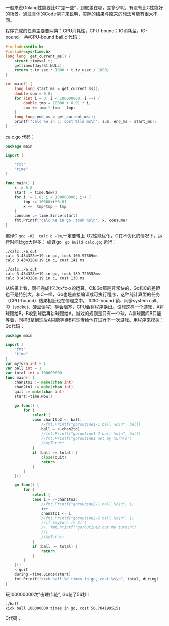 一般来说Golang性能要比C"差一些"，到底差在哪，差多少呢，有没有比C性能好的场景。通过具体的Code例子来说明，实际的结果与原来的想法可能有很大不同。

程序完成的任务主要要两类：CPU消耗性，CPU-bound；IO消耗型，IO-bound。
##CPU-bound
ball.c 代码：
```C
#include<stdio.h>
#include<sys/time.h>
long long  get_current_ms() {
    struct timeval t;
    gettimeofday(&t,NULL);
    return t.tv_sec * 1000 + t.tv_usec / 1000;
}

int main() {
    long long start_ms = get_current_ms(); 
    double sum = 0.0;
    for (int i = 0; i < 100000000; i ++) {
        double tmp = 10000 + 0.01 * i;
        sum += tmp * tmp - tmp;
    }
    long long end_ms = get_current_ms();
    printf("calc %e in c, cost %lld ms\n", sum, end_ms - start_ms);
}
```
calc.go 代码：
```go
package main

import (

	"fmt"
	"time"
)

func main() {
	x := 0.0
	start := time.Now()
	for i := 1.0; i < 100000000; i++ {
		tmp := 10000+i*0.01
		x +=  tmp*tmp - tmp
	}
	consume := time.Since(start)
	fmt.Printf("calc %e in go, took %s\n", x, consume)
}
```
编译C `gcc -O2  calc.c -lm`,一定要带上-O2性能优化，C在不优化的情况下，运行时间比go大得多；
编译go ` go build calc.go`;
运行：
```
./calc;./a.out
calc 3.434328e+19 in go, took 160.97609ms
calc 3.434328e+19 in c, cost 141 ms

./calc;./a.out
calc 3.434328e+19 in go, took 189.720358ms
calc 3.434328e+19 in c, cost 130 ms
```
从结果上看，同样完成1亿次x*x-x的运算，C和Go都是非常快的，Go和C的差距也不是特别大。和C一样，Go也是直接编译成可执行程序，这种纯计算型的任务（CPU-bound）结果相近也在情理之中。
##IO-bound
锁、同步system call、IO（socket、硬盘读写）等会阻塞，CPU会将程序换出。设想这样一个游戏，A将球踢给B，B收到球后再讲球踢给A，游戏的规则是只有一个球，A拿球期间B只能等着，同样B拿到球后A只能等待B将球传给他在进行下一次游戏。用程序来模拟：
Go代码：
```go
package main

import (
	"fmt"
	"time"
)
var myTurn int = 1
var ball int = 1
var total int = 100000000
func main() {
	chan1to2 := make(chan int)
	chan2to1 := make(chan int)
	quit := make(chan int)
	start:=time.Now()

	go func() {
		for {
			select {
			case chan1to2 <- ball:
				//fmt.Printf("goroutine1-1 ball %d\n", ball)
				ball = <-chan2to1
				//fmt.Printf("goroutine1-2 ball %d\n", ball)
				//fmt.Printf("goroutine1 not my turn\n")
				//myTurn++
			}
			if (ball >= total) {
				close(quit)
				return
			}
		}
	}()

	go func() {
		for {
			select {
			case i:= <-chan1to2:
				//fmt.Printf("goroutine2-1 ball %d\n", i)
				i++
				chan2to1 <- i
				//fmt.Printf("goroutine2-2 ball %d\n", i)
				//if (myTurn != 2) {
				//	fmt.Printf("goroutine2 not my turn\n")
				//}
				//myTurn--
			}
			if (ball >= total) {
				return
			}
		}
	}()
	<-quit
	during:=time.Since(start)
	fmt.Printf("kick ball %d times in go, cost %s\n", total, during)
}
```
玩100000000次"击球传花", Go花了56秒：
```
./ball
kick ball 100000000 times in go, cost 56.704199515s
```
C代码：
```
```


